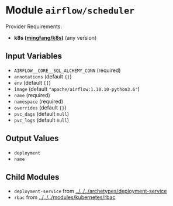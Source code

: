 
# Module `airflow/scheduler`

Provider Requirements:
* **k8s ([mingfang/k8s](https://registry.terraform.io/providers/mingfang/k8s/latest))** (any version)

## Input Variables
* `AIRFLOW__CORE__SQL_ALCHEMY_CONN` (required)
* `annotations` (default `{}`)
* `env` (default `[]`)
* `image` (default `"apache/airflow:1.10.10-python3.6"`)
* `name` (required)
* `namespace` (required)
* `overrides` (default `{}`)
* `pvc_dags` (default `null`)
* `pvc_logs` (default `null`)

## Output Values
* `deployment`
* `name`

## Child Modules
* `deployment-service` from [../../../archetypes/deployment-service](../../../archetypes/deployment-service)
* `rbac` from [../../../modules/kubernetes/rbac](../../../modules/kubernetes/rbac)

